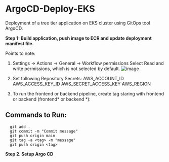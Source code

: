 # ArgoCD-Deploy-EKS
Deployment of a tree tier application on EKS cluster using GitOps tool ArgoCD.

**Step 1: Build application, push image to ECR and update deployment manifest file.**

Points to note:
1. Settings  -> Actions -> General -> Workflow permissions
   Select Read and write permissions, which is not selected by default.
![image](https://github.com/user-attachments/assets/9a0c81ca-4a57-4058-bf21-1722833d6f1c)

2. Set following Repository Secrets:
   AWS_ACCOUNT_ID
   AWS_ACCESS_KEY_ID
   AWS_SECRET_ACCESS_KEY
   AWS_REGION

3. To run the frontend or backend pipeline, create tag staring with frontend or backend (frontend* or backend *):
 ## Commands to Run:
 ```
   git add .
   git commit -m "Commit message"
   git push origin main
   git tag -a <tag> -m "message"
   git push origin <tag>
```
**Step 2. Setup Argo CD**

   







